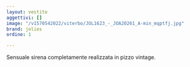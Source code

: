 ```yaml
---
layout: vestito
aggettivi: []
image: "/v1570542022/viterbo/JOL1623_-_JOA20261_A-min_mqptfj.jpg"
brand: jolies
ordine: 1

---
```

Sensuale sirena completamente realizzata in pizzo vintage.